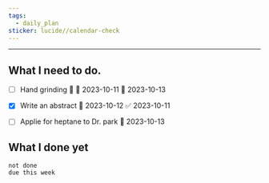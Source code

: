 ```yaml
---
tags:
  - daily_plan
sticker: lucide//calendar-check
---
```

---
## What I need to do.

- [ ] Hand grinding 🔺 🛫 2023-10-11  📅 2023-10-13
- [x] Write an abstract 📅 2023-10-12 ✅ 2023-10-11
- [ ] Applie for heptane to Dr. park 📅 2023-10-13





## What I done yet
```tasks
not done
due this week
```
